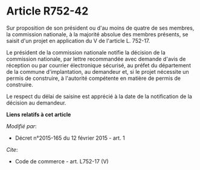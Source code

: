 # Article R752-42

Sur proposition de son président ou d'au moins de quatre de ses membres, la commission nationale, à la majorité absolue des
membres présents, se saisit d'un projet en application du V de l'article L. 752-17.

Le président de la commission nationale notifie la décision de la commission nationale, par lettre recommandée avec demande
d'avis de réception ou par courrier électronique sécurisé, au préfet du département de la commune d'implantation, au
demandeur et, si le projet nécessite un permis de construire, à l'autorité compétente en matière de permis de construire.

Le respect du délai de saisine est apprécié à la date de la notification de la décision au demandeur.

**Liens relatifs à cet article**

_Modifié par_:

  - Décret n°2015-165 du 12 février 2015 - art. 1

_Cite_:

  - Code de commerce - art. L752-17 (V)

